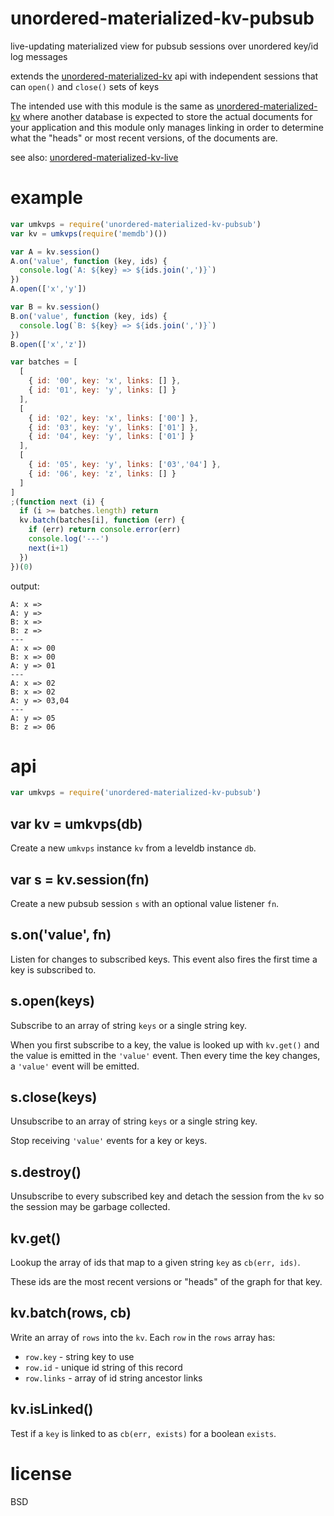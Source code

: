 # unordered-materialized-kv-pubsub

live-updating materialized view for pubsub sessions over
unordered key/id log messages

extends the [unordered-materialized-kv][] api with independent sessions that can
`open()` and `close()` sets of keys

The intended use with this module is the same as [unordered-materialized-kv][]
where another database is expected to store the actual documents for your
application and this module only manages linking in order to determine what the
"heads" or most recent versions, of the documents are.

see also: [unordered-materialized-kv-live][]

[unordered-materialized-kv]: https://github.com/digidem/unordered-materialized-kv
[unordered-materialized-kv-live]: https://github.com/peermaps/unordered-materialized-kv-live

# example

``` js
var umkvps = require('unordered-materialized-kv-pubsub')
var kv = umkvps(require('memdb')())

var A = kv.session()
A.on('value', function (key, ids) {
  console.log(`A: ${key} => ${ids.join(',')}`)
})
A.open(['x','y'])

var B = kv.session()
B.on('value', function (key, ids) {
  console.log(`B: ${key} => ${ids.join(',')}`)
})
B.open(['x','z'])

var batches = [
  [
    { id: '00', key: 'x', links: [] },
    { id: '01', key: 'y', links: [] }
  ],
  [
    { id: '02', key: 'x', links: ['00'] },
    { id: '03', key: 'y', links: ['01'] },
    { id: '04', key: 'y', links: ['01'] }
  ],
  [
    { id: '05', key: 'y', links: ['03','04'] },
    { id: '06', key: 'z', links: [] }
  ]
]
;(function next (i) {
  if (i >= batches.length) return
  kv.batch(batches[i], function (err) {
    if (err) return console.error(err)
    console.log('---')
    next(i+1)
  })
})(0)
```

output:

```
A: x => 
A: y => 
B: x => 
B: z => 
---
A: x => 00
B: x => 00
A: y => 01
---
A: x => 02
B: x => 02
A: y => 03,04
---
A: y => 05
B: z => 06
```

# api

``` js
var umkvps = require('unordered-materialized-kv-pubsub')
```

## var kv = umkvps(db)

Create a new `umkvps` instance `kv` from a leveldb instance `db`.

## var s = kv.session(fn)

Create a new pubsub session `s` with an optional value listener `fn`.

## s.on('value', fn)

Listen for changes to subscribed keys. This event also fires the first time a
key is subscribed to.

## s.open(keys)

Subscribe to an array of string `keys` or a single string key.

When you first subscribe to a key, the value is looked up with `kv.get()` and
the value is emitted in the `'value'` event. Then every time the key changes, a
`'value'` event will be emitted.

## s.close(keys)

Unsubscribe to an array of string `keys` or a single string key.

Stop receiving `'value'` events for a key or keys.

## s.destroy()

Unsubscribe to every subscribed key and detach the session from the `kv` so the
session may be garbage collected.

## kv.get()

Lookup the array of ids that map to a given string `key` as `cb(err, ids)`.

These ids are the most recent versions or "heads" of the graph for that key.

## kv.batch(rows, cb)

Write an array of `rows` into the `kv`. Each `row` in the `rows` array has:

* `row.key` - string key to use
* `row.id` - unique id string of this record
* `row.links` - array of id string ancestor links

## kv.isLinked()

Test if a `key` is linked to as `cb(err, exists)` for a boolean `exists`.

# license

BSD
